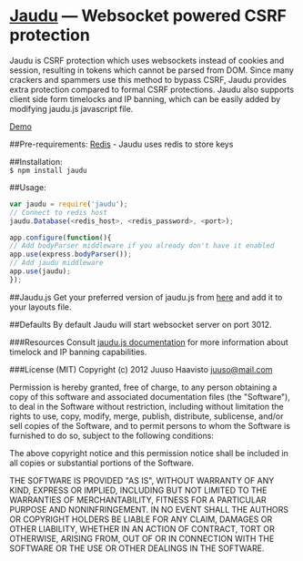 # [Jaudu](http://jaudu.net/) — Websocket powered CSRF protection
   Jaudu is CSRF protection which uses websockets instead of cookies and session, resulting in tokens which cannot be parsed from DOM. Since many crackers and spammers use this method to bypass CSRF, Jaudu provides extra protection compared to formal CSRF protections. Jaudu also supports client side form timelocks and IP banning, which can be easily added by modifying jaudu.js javascript file.

   [Demo](http://jaudu.net)

##Pre-requirements:
   [Redis](http://redis.io/) - Jaudu uses redis to store keys

##Installation:   
```$ npm install jaudu```

##Usage:
```javascript
var jaudu = require('jaudu');
// Connect to redis host
jaudu.Database(<redis_host>, <redis_password>, <port>);

app.configure(function(){
// Add bodyParser middleware if you already don't have it enabled
app.use(express.bodyParser());
// Add jaudu middleware
app.use(jaudu);
});
```

##Jaudu.js
   Get your preferred version of jaudu.js from [here](http://jaudu.net/customize) and add it to your layouts file.

##Defaults
   By default Jaudu will start websocket server on port 3012.



###Resources
   Consult [jaudu.js documentation](http://jaudu.net/documentation) for more information about timelock and IP banning capabilities.



###License (MIT)
   Copyright (c) 2012 Juuso Haavisto <juuso@mail.com>

Permission is hereby granted, free of charge, to any person obtaining a copy of this software and associated documentation files (the "Software"), to deal in the Software without restriction, including without limitation the rights to use, copy, modify, merge, publish, distribute, sublicense, and/or sell copies of the Software, and to permit persons to whom the Software is furnished to do so, subject to the following conditions:

The above copyright notice and this permission notice shall be included in all copies or substantial portions of the Software.

THE SOFTWARE IS PROVIDED "AS IS", WITHOUT WARRANTY OF ANY KIND, EXPRESS OR IMPLIED, INCLUDING BUT NOT LIMITED TO THE WARRANTIES OF MERCHANTABILITY, FITNESS FOR A PARTICULAR PURPOSE AND NONINFRINGEMENT. IN NO EVENT SHALL THE AUTHORS OR COPYRIGHT HOLDERS BE LIABLE FOR ANY CLAIM, DAMAGES OR OTHER LIABILITY, WHETHER IN AN ACTION OF CONTRACT, TORT OR OTHERWISE, ARISING FROM, OUT OF OR IN CONNECTION WITH THE SOFTWARE OR THE USE OR OTHER DEALINGS IN THE SOFTWARE.
